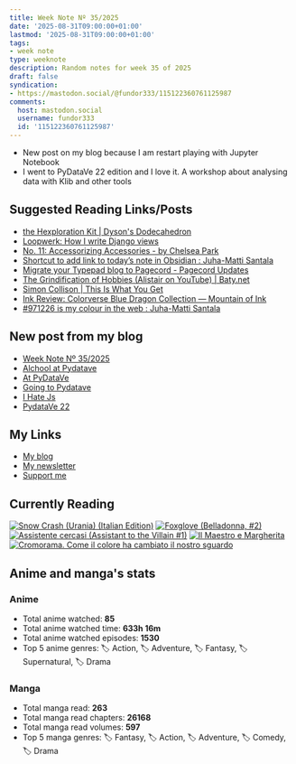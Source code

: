 ```yaml
---
title: Week Note Nº 35/2025
date: '2025-08-31T09:00:00+01:00'
lastmod: '2025-08-31T09:00:00+01:00'
tags:
- week note
type: weeknote
description: Random notes for week 35 of 2025
draft: false
syndication:
- https://mastodon.social/@fundor333/115122360761125987
comments:
  host: mastodon.social
  username: fundor333
  id: '115122360761125987'
---
```


- New post on my blog because I am restart playing with Jupyter Notebook
- I went to PyDataVe 22 edition and I love it. A workshop about analysing data with Klib and other tools

## Suggested Reading Links/Posts
- [the Hexploration Kit | Dyson's Dodecahedron](https://dysonlogos.blog/2025/08/31/the-hexploration-kit/?utm_source=fundor333.com)
- [Loopwerk: How I write Django views](https://www.loopwerk.io/articles/2025/django-views/?utm_source=fundor333.com)
- [No. 11: Accessorizing Accessories - by Chelsea Park](https://wordsinthemargins.substack.com/p/no-11-accessorizing-accessories?utm_source=fundor333.com)
- [Shortcut to add link to today’s note in Obsidian : Juha-Matti Santala](https://hamatti.org/posts/shortcut-to-add-link-to-todays-note-in-obsidian/?utm_source=fundor333.com)
- [Migrate your Typepad blog to Pagecord - Pagecord Updates](https://blog.pagecord.com/migrate-your-typepad-blog-to-pagecord?utm_source=fundor333.com)
- [The Grindification of Hobbies (Alistair on YouTube) | Baty.net](https://baty.net/posts/2025/08/the-grindification-of-hobbies-alistair-on-you-tube/?utm_source=fundor333.com)
- [Simon Collison | This Is What You Get](https://colly.com/journal/this-is-what-you-get?utm_source=fundor333.com)
- [Ink Review: Colorverse Blue Dragon Collection — Mountain of Ink](https://mountainofink.com/blog/colorverse-blue-dragon?utm_source=fundor333.com)
- [#971226 is my colour in the web : Juha-Matti Santala](https://hamatti.org/posts/971226-is-my-colour-in-the-web/?utm_source=fundor333.com)
## New post from my blog
- [Week Note Nº 35/2025](https://fundor333.com/weeknotes/2025/35/?utm_source=fundor333.com)
- [Alchool at Pydatave](https://fundor333.com/micro/2025/08/alchool-at-pydatave/?utm_source=fundor333.com)
- [At PyDataVe](https://fundor333.com/micro/2025/08/at-pydatave/?utm_source=fundor333.com)
- [Going to Pydatave](https://fundor333.com/micro/2025/08/going-to-pydatave/?utm_source=fundor333.com)
- [I Hate Js](https://fundor333.com/micro/2025/08/i-hate-js-/?utm_source=fundor333.com)
- [PydataVe 22](https://fundor333.com/micro/2025/08/pydata-venezia-2025/?utm_source=fundor333.com)

## My Links
- [My blog](https://www.fundor333.com)
- [My newsletter](https://newsletter.digitaltearoom.com)
- [Support me](https://ko-fi.com/fundor333)

## Currently Reading
[![Snow Crash (Urania) (Italian Edition)](https://i.gr-assets.com/images/S/compressed.photo.goodreads.com/books/1718899658l/209061970._SX98_.jpg)](https://www.goodreads.com/review/show/7829844133?utm_medium=api&utm_source=rss) [![Foxglove (Belladonna, #2)](https://i.gr-assets.com/images/S/compressed.photo.goodreads.com/books/1677904559l/74891101._SX98_.jpg)](https://www.goodreads.com/review/show/7800324980?utm_medium=api&utm_source=rss) [![Assistente cercasi (Assistant to the Villain #1)](https://i.gr-assets.com/images/S/compressed.photo.goodreads.com/books/1712603576l/211060482._SX98_.jpg)](https://www.goodreads.com/review/show/7698115029?utm_medium=api&utm_source=rss) [![Il Maestro e Margherita](https://i.gr-assets.com/images/S/compressed.photo.goodreads.com/books/1449182290l/28095021._SX98_.jpg)](https://www.goodreads.com/review/show/7613476820?utm_medium=api&utm_source=rss) [![Cromorama. Come il colore ha cambiato il nostro sguardo](https://i.gr-assets.com/images/S/compressed.photo.goodreads.com/books/1505808761l/36266532._SX98_.jpg)](https://www.goodreads.com/review/show/5993206761?utm_medium=api&utm_source=rss)

## Anime and manga's stats

### **Anime**
- Total anime watched: **85**
- Total anime watched time: **633h 16m**
- Total anime watched episodes: **1530**
- Top 5 anime genres: 🏷️ Action, 🏷️ Adventure, 🏷️ Fantasy, 🏷️ Supernatural, 🏷️ Drama

### **Manga**
- Total manga read: **263**
- Total manga read chapters: **26168**
- Total manga read volumes: **597**
- Top 5 manga genres: 🏷️ Fantasy, 🏷️ Action, 🏷️ Adventure, 🏷️ Comedy, 🏷️ Drama
